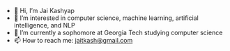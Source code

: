 - 👋 Hi, I’m Jai Kashyap
- 👀 I’m interested in computer science, machine learning, artificial intelligence, and NLP
- 🌱 I’m currently a sophomore at Georgia Tech studying computer science
- 📫 How to reach me: jaitkash@gmail.com

<!---
jkash25/jkash25 is a ✨ special ✨ repository because its `README.md` (this file) appears on your GitHub profile.
You can click the Preview link to take a look at your changes.
--->
